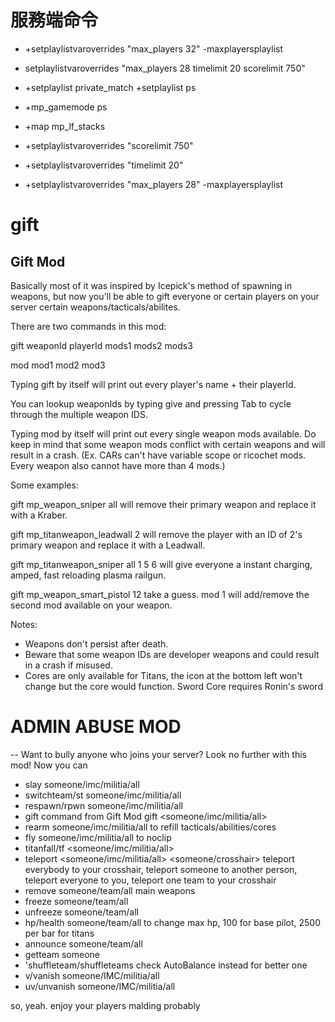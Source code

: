 <!--
 * @Author: HK560
 * @Date: 2021-12-31 16:00:49
 * @LastEditTime: 2022-01-02 12:03:33
 * @LastEditors: HK560
 * @Description:
 * @FilePath: \NorthStarCN_WIKI\Doc\cliForServer.md
-->
# 服務端命令
- +setplaylistvaroverrides "max_players 32" -maxplayersplaylist

- setplaylistvaroverrides "max_players 28 timelimit 20 scorelimit 750"

- +setplaylist private_match +setplaylist ps 
- +mp_gamemode ps 
- +map mp_lf_stacks 
- +setplaylistvaroverrides "scorelimit 750" 
- +setplaylistvaroverrides "timelimit 20" 
- +setplaylistvaroverrides "max_players 28" -maxplayersplaylist 
# gift
Gift Mod
--
Basically most of it was inspired by Icepick's method of spawning in weapons, but now you'll be able to gift everyone or certain players on your server certain weapons/tacticals/abilites.

There are two commands in this mod:

gift  weaponId playerId mods1 mods2 mods3

mod mod1 mod2 mod3

Typing gift by itself will print out every player's name + their playerId.

You can lookup weaponIds by typing give and pressing Tab to cycle through the multiple weapon IDS.

Typing mod by itself will print out every single weapon mods available. Do keep in mind that some weapon mods conflict with certain weapons and will result in a crash. (Ex. CARs can't have variable scope or ricochet mods. Every weapon also cannot have more than 4 mods.)

Some examples:

gift mp_weapon_sniper all will remove their primary weapon and replace it with a Kraber.

gift mp_titanweapon_leadwall 2 will remove the player with an ID of 2's primary weapon and replace it with a Leadwall.

gift mp_titanweapon_sniper all 1 5 6 will give everyone a instant charging, amped, fast reloading plasma railgun.

gift mp_weapon_smart_pistol 12 take a guess.
mod 1 will add/remove the second mod available on your weapon.

Notes:
- Weapons don't persist after death.
- Beware that some weapon IDs are developer weapons and could result in a crash if misused.
- Cores are only available for Titans, the icon at the bottom left won't change but the core would function. Sword Core requires Ronin's sword


# ADMIN ABUSE MOD
--
Want to bully anyone who joins your server? Look no further with this mod! Now you can
- slay someone/imc/militia/all
- switchteam/st someone/imc/militia/all
- respawn/rpwn someone/imc/militia/all
- gift command from Gift Mod gift <weaponId> <someone/imc/militia/all> <mods1> <mods2> <mods3>
- rearm someone/imc/militia/all to refill tacticals/abilities/cores
- fly someone/imc/militia/all to noclip
- titanfall/tf <someone/imc/militia/all>
-  teleport <someone/imc/militia/all> <someone/crosshair> teleport everybody to your crosshair, teleport someone to another person, teleport everyone to you,
    teleport one team to your crosshair
- remove someone/team/all main weapons
- freeze someone/team/all
- unfreeze someone/team/all
- hp/health someone/team/all to change max hp, 100 for base pilot, 2500 per bar for titans
- announce someone/team/all <word1> <word2> <word3>
- getteam someone
- 'shuffleteam/shuffleteams check AutoBalance instead for better one
- v/vanish someone/IMC/militia/all
- uv/unvanish someone/IMC/militia/all

so, yeah. enjoy your players malding probably